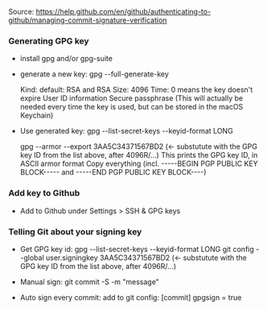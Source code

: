 Source: https://help.github.com/en/github/authenticating-to-github/managing-commit-signature-verification

### Generating GPG key
- install gpg and/or gpg-suite
	
- generate a new key:
	gpg --full-generate-key
	
	Kind:	default: RSA and RSA
	Size:	4096
	Time: 	0 means the key doesn't expire
	User ID information
	Secure passphrase (This will actually be needed every time the key is used, but can be stored in the macOS Keychain)
	
- Use generated key:
	gpg --list-secret-keys --keyid-format LONG
	
	gpg --armor --export 3AA5C34371567BD2 (<- substutute with the GPG key ID from the list above, after 4096R/...)
	This prints the GPG key ID, in ASCII armor format
	Copy everything (incl. -----BEGIN PGP PUBLIC KEY BLOCK----- and -----END PGP PUBLIC KEY BLOCK----)

### Add key to Github
- Add to Github under Settings > SSH & GPG keys

### Telling Git about your signing key

- Get GPG key id:
	gpg --list-secret-keys --keyid-format LONG
	git config --global user.signingkey 3AA5C34371567BD2 (<- substutute with the GPG key ID from the list above, after 4096R/...)
	
- Manual sign:
	git commit -S -m "message"
- Auto sign every commit:
	add to git config:
		[commit]
			gpgsign = true
